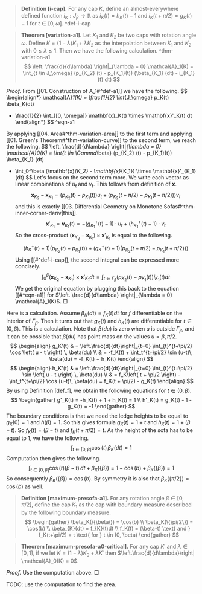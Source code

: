 > __Definition [i-cap].__ For any cap $K$, define an almost-everywhere defined function $i_K : J_\beta \to \mathbb{R}$ as $i_K(t) = h_K(t) - 1$ and $i_K(t + \pi / 2) = g_K(t) - 1$ for $t \in [0, \omega]$. ^def-i-cap

> __Theorem [variation-a1].__ Let $K_1$ and $K_2$ be two caps with rotation angle $\omega$. Define $K= (1-\lambda)K_1 + \lambda K_2$ as the interpolation between $K_1$ and $K_2$ with $0 \leq \lambda \leq 1$. Then we have the following calculation. ^thm-variation-a1
$$
\left. \frac{d}{d\lambda} \right|_{\lambda = 0} \mathcal{A}_1(K)
= \int_{t \in J_\omega} (p_{K_2} (t) - p_{K_1}(t)) (\beta_{K_1} (dt) - i_{K_1}(t) dt)
$$

_Proof._ From [[01. Construction of A_1#^def-a1]] we have the following.
$$
\begin{align*}
\mathcal{A}_1(K) = \frac{1}{2} \int_{J_\omega} p_K(t) \beta_K(dt)
- \frac{1}{2} \int_{[0, \omega]} \mathbf{x}_K(t) \times \mathbf{x}'_K(t) dt
\end{align*}
$$
^eqn-a1

By applying [[04. Area#^thm-variation-area]] to the first term and applying [[01. Green's Theorem#^thm-variation-curve]] to the second term, we reach the following.
$$
\left. \frac{d}{d\lambda} \right|_{\lambda = 0} \mathcal{A}_0(K)
= \int_{t \in \Gamma_\beta} (p_{K_2} (t) - p_{K_1}(t)) \beta_{K_1} (dt)
- \int_0^\beta (\mathbf{x}_{K_2} - \mathbf{x}_{K_1}) \times \mathbf{x}'_{K_1} (dt)
$$
Let's focus on the second term more. We write each vector as linear combinations of $u_t$ and $v_t$.
This follows from definition of $\mathbf{x}$.
$$\mathbf{x}_{K_2} - \mathbf{x}_{K_1} = (p_{K_2} (t) - p_{K_1} (t)) u_t + 
(p_{K_2} (t + \pi / 2) - p_{K_1} (t + \pi / 2))) v_t$$
and this is exactly [[03. Differential Geometry on Monotone Sofas#^thm-inner-corner-deriv|this]].
$$
\mathbf{x}'_{K_1} = \mathbf{v}_{K_1}(t) = -(g_{K_1}^+(t) - 1) \cdot u_t + (h_{K_1}^+(t) - 1) \cdot v_t
$$
So the cross-product $(\mathbf{x}_{K_2} - \mathbf{x}_{K_1}) \times \mathbf{x}'_{K_1}$ is equal to the following.
$$
(h_K^+(t) - 1) (p_{K_2} (t) - p_{K_1} (t)) + (g_K^+(t) - 1) (p_{K_2} (t + \pi / 2) - p_{K_1} (t + \pi / 2)))
$$
Using [[#^def-i-cap]], the second integral can be expressed more concisely.
$$
\int_0^\beta (\mathbf{x}_{K_2} - \mathbf{x}_{K_1}) \times \mathbf{x}'_{K_1} dt = 
\int_{t \in \Gamma_\beta} (p_{K_2} (t) - p_{K_1}(t)) i_{K_1}(t) dt
$$
We get the original equation by plugging this back to the equation [[#^eqn-a1]] for $\left. \frac{d}{d\lambda} \right|_{\lambda = 0} \mathcal{A}_1(K)$. □

Here is a calculation. Assume $\beta_K(dt) = f_K(t)dt$ for $f$ differentiable on the interior of $\Gamma_\beta$. Then it turns out that $g_K(t)$ and $h_K(t)$ are differentiable for $t \in (0, \beta)$. This is a calculation. Note that $\beta(du)$ is zero when $u$ is outside $\Gamma_\beta$, and it can be possible that $\beta(du)$ has point mass on the values $u = \beta, \pi/2$.
$$
\begin{align}
g_K'(t) & = \left.\frac{d}{dt}\right|_{t=0} \int_{t}^{t+\pi/2} \cos \left( u - t \right) \, \beta(du) \\
& = -f_K(t) + \int_t^{t+\pi/2} \sin (u-t)\, \beta(du) = -f_K(t) + h_K(t) 
\end{align}
$$
$$
\begin{align}
h_K'(t) & = \left.\frac{d}{dt}\right|_{t=0} \int_{t}^{t+\pi/2} \sin \left( u - t \right) \, \beta(du) \\
& = f_K\left( t + \pi/2 \right) - \int_t^{t+\pi/2} \cos (u-t)\, \beta(du) = f_K(t + \pi/2) - g_K(t)
\end{align}
$$
By using Definition [def_f], we obtain the following equations for $t \in (0, \beta)$.
$$
\begin{gather}
g'_K(t) = -h_K(t) + 1 + h_K(t) = 1 \\
h'_K(t) = g_K(t) - 1 - g_K(t) = -1
\end{gather}
$$
The boundary conditions is that we need the ledge heights to be equal to $g_K(0)=1$ and $h(\beta)=1$. So this gives formula $g_K(t) = 1 + t$ and $h_K(t) = 1 + (\beta-t)$. So $f_K(t) = (\beta-t)$ and $f_K(t+\pi/2) = t$.
As the height of the sofa has to be equal to 1, we have the following.
$$
\int_{t \in [0, \beta] } \cos \left( t \right) \, \beta_K (dt) = 1
$$
Computation then gives the following.
$$
\int_{t \in [0, \beta]} \cos (t) (\beta-t) \, dt + \beta_K(\{\beta\}) = 1 - \cos (b) + \beta_K(\left\{ \beta \right\}) = 1
$$
So consequently $\beta_K(\{\beta\}) = \cos(b)$. By symmetry it is also that $\beta_K(\{\pi/2\}) = \cos(b)$ as well.

> __Definition [maximum-presofa-a1].__ For any rotation angle $\beta \in [0, \pi/2]$, define the cap $K_1$ as the cap with boundary measure described by the following boundary measure.
> $$
\begin{gather}
\beta_K(\{\beta\}) = \cos(b) \\
\beta_K(\{\pi/2\}) = \cos(b) \\
\beta_{K}(dt) = f_{K}(t)dt \\
f_K(t) = (\beta-t) \text{ and } f_K(t+\pi/2) = t \text{ for } t \in (0, \beta)
\end{gather}
$$

> __Theorem [maximum-presofa-a0-critical].__ For any cap $K'$ and $\lambda \in [0, 1]$, if we let $K = (1-\lambda) K_0 + \lambda K'$ then $\left.\frac{d}{d\lambda}\right| \mathcal{A}_0(K) = 0$. 

_Proof._ Use the computation above. □

TODO: use the computation to find the area.